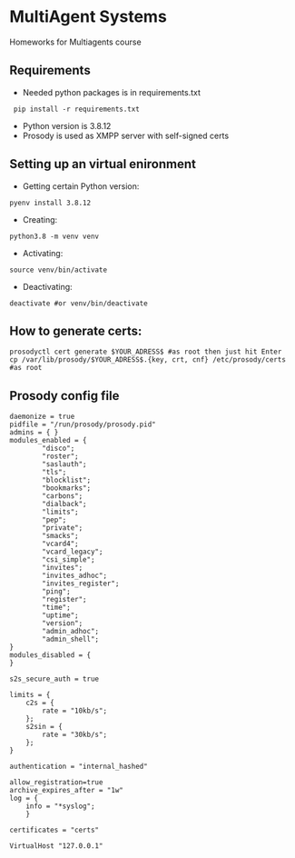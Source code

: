 # MultiAgent Systems

Homeworks for Multiagents course 

## Requirements 

* Needed python packages is in requirements.txt
```
 pip install -r requirements.txt
```
* Python version is $3.8.12$
* Prosody is used as XMPP server with self-signed certs
## Setting up an virtual enironment
* Getting certain Python version:
```
pyenv install 3.8.12
```
* Creating:
```
python3.8 -m venv venv
```
* Activating:
```
source venv/bin/activate
```
* Deactivating:
```
deactivate #or venv/bin/deactivate
```
## How to generate certs:
```
prosodyctl cert generate $YOUR_ADRESS$ #as root then just hit Enter
cp /var/lib/prosody/$YOUR_ADRESS$.{key, crt, cnf} /etc/prosody/certs #as root
```
## Prosody config file
```
daemonize = true
pidfile = "/run/prosody/prosody.pid"
admins = { }
modules_enabled = {
		"disco";
		"roster";
		"saslauth";
		"tls";
		"blocklist";
		"bookmarks";
		"carbons";
		"dialback";
		"limits";
		"pep";
		"private";
		"smacks";
		"vcard4";
		"vcard_legacy";
		"csi_simple";
		"invites";
		"invites_adhoc";
		"invites_register";
		"ping";
		"register";
		"time";
		"uptime";
		"version";
		"admin_adhoc";
		"admin_shell";
}
modules_disabled = {
}

s2s_secure_auth = true

limits = {
	c2s = {
		rate = "10kb/s";
	};
	s2sin = {
		rate = "30kb/s";
	};
}

authentication = "internal_hashed"

allow_registration=true
archive_expires_after = "1w"
log = {
	info = "*syslog";
	}

certificates = "certs"

VirtualHost "127.0.0.1" 
```
 



